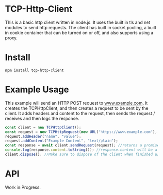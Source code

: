 # TCP-Http-Client

This is a basic http client written in node.js. It uses the built in tls and net modules to send http requests. The client has built in socket pooling, a built in cookie container that can be turned on or off, and also supports using a proxy.

# Install

`npm install tcp-http-client`

# Example Usage

This example will send an HTTP POST request to www.example.com. It creates the TCPHttpClient, and then creates a request to be sent by the client. It adds headers and content to the request, then sends the request / receives and then logs the response.

```javascript
const client = new TCPHttpClient();
const request = new TCPHttpRequest(new URL("https://www.example.com"), TCPHttpMethod.POST);
request.addHeader("name", "value");
request.addContent("Example Content", "text/plain");
const response = await client.sendRequest(request); //returns a promise
console.log(response.content.toString()); //response.content will be a byte[] by default. It does not automatically decode encoded data.
client.dispose(); //Make sure to dispose of the client when finished using.
```

# API

Work in Progress.